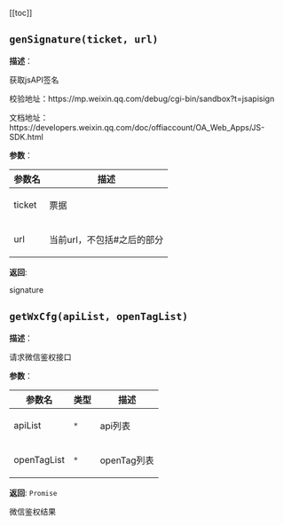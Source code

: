 [[toc]]

## `genSignature(ticket, url)` 


**描述**：<p>获取jsAPI签名</p>
<p>校验地址：https://mp.weixin.qq.com/debug/cgi-bin/sandbox?t=jsapisign</p>
<p>文档地址：https://developers.weixin.qq.com/doc/offiaccount/OA_Web_Apps/JS-SDK.html</p>

**参数**：


| 参数名 | 描述 |
| --- | --- |
| ticket | <p>票据</p> |
| url | <p>当前url，不包括#之后的部分</p> |

**返回**: <p>signature</p>

<a name="getWxCfg"></a>

## `getWxCfg(apiList, openTagList)` 


**描述**：<p>请求微信鉴权接口</p>

**参数**：


| 参数名 | 类型 | 描述 |
| --- | --- | --- |
| apiList | <code>\*</code> | <p>api列表</p> |
| openTagList | <code>\*</code> | <p>openTag列表</p> |

**返回**: <code>Promise</code><br>

<p>微信鉴权结果</p>

